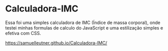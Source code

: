 # Calculadora-IMC

Essa foi uma simples calculadora de IMC (Índice de massa corporal), onde testei minhas formulas de calculo do JavaScript e uma estilização simples e efetiva com CSS. 

https://samuelleutner.github.io/Calculadora-IMC/
